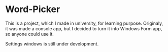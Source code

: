 # Word-Picker

This is a project, which I made in university, for learning purpose. Originaly, it was made a console app, but I decided to turn it into Windows Form app, so anyone could use it.

Settings windows is still under development.
